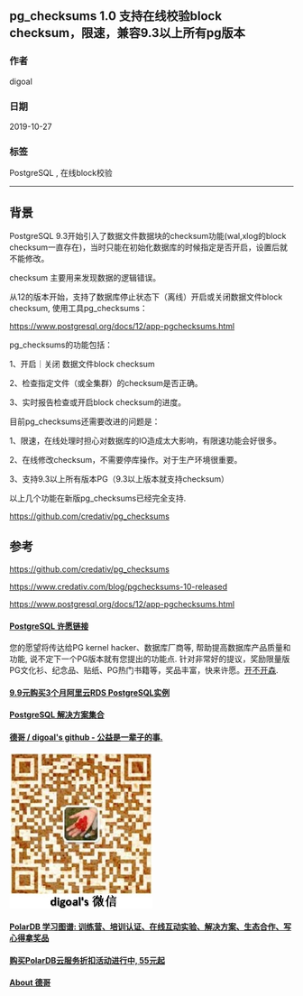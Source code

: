 ## pg_checksums 1.0 支持在线校验block checksum，限速，兼容9.3以上所有pg版本    
                                                                             
### 作者                                    
digoal                                                                             
                                                                             
### 日期                                                                             
2019-10-27                                                                          
                                                                             
### 标签                                                                             
PostgreSQL , 在线block校验       
                                                                             
----                                                                             
                                                                             
## 背景       
PostgreSQL 9.3开始引入了数据文件数据块的checksum功能(wal,xlog的block checksum一直存在)，当时只能在初始化数据库的时候指定是否开启，设置后就不能修改。  
  
checksum 主要用来发现数据的逻辑错误。  
  
从12的版本开始，支持了数据库停止状态下（离线）开启或关闭数据文件block checksum, 使用工具pg_checksums：   
  
https://www.postgresql.org/docs/12/app-pgchecksums.html  
  
pg_checksums的功能包括：  
  
1、开启｜关闭 数据文件block checksum  
  
2、检查指定文件（或全集群）的checksum是否正确。  
  
3、实时报告检查或开启block checksum的进度。  
  
目前pg_checksums还需要改进的问题是：  
  
1、限速，在线处理时担心对数据库的IO造成太大影响，有限速功能会好很多。  
  
2、在线修改checksum，不需要停库操作。对于生产环境很重要。  
  
3、支持9.3以上所有版本PG（9.3以上版本就支持checksum）  
  
以上几个功能在新版pg_checksums已经完全支持.  
  
https://github.com/credativ/pg_checksums  
    
## 参考    
https://github.com/credativ/pg_checksums  
  
https://www.credativ.com/blog/pgchecksums-10-released  
  
https://www.postgresql.org/docs/12/app-pgchecksums.html  
    
  
  
  
  
  
  
  
  
  
  
  
  
  
  
  
  
  
  
  
  
  
  
  
  
  
  
  
  
  
  
  
  
  
  
  
  
  
  
  
  
  
  
  
  
  
  
  
  
  
  
  
  
  
  
  
#### [PostgreSQL 许愿链接](https://github.com/digoal/blog/issues/76 "269ac3d1c492e938c0191101c7238216")
您的愿望将传达给PG kernel hacker、数据库厂商等, 帮助提高数据库产品质量和功能, 说不定下一个PG版本就有您提出的功能点. 针对非常好的提议，奖励限量版PG文化衫、纪念品、贴纸、PG热门书籍等，奖品丰富，快来许愿。[开不开森](https://github.com/digoal/blog/issues/76 "269ac3d1c492e938c0191101c7238216").  
  
  
#### [9.9元购买3个月阿里云RDS PostgreSQL实例](https://www.aliyun.com/database/postgresqlactivity "57258f76c37864c6e6d23383d05714ea")
  
  
#### [PostgreSQL 解决方案集合](https://yq.aliyun.com/topic/118 "40cff096e9ed7122c512b35d8561d9c8")
  
  
#### [德哥 / digoal's github - 公益是一辈子的事.](https://github.com/digoal/blog/blob/master/README.md "22709685feb7cab07d30f30387f0a9ae")
  
  
![digoal's wechat](../pic/digoal_weixin.jpg "f7ad92eeba24523fd47a6e1a0e691b59")
  
  
#### [PolarDB 学习图谱: 训练营、培训认证、在线互动实验、解决方案、生态合作、写心得拿奖品](https://www.aliyun.com/database/openpolardb/activity "8642f60e04ed0c814bf9cb9677976bd4")
  
  
#### [购买PolarDB云服务折扣活动进行中, 55元起](https://www.aliyun.com/activity/new/polardb-yunparter?userCode=bsb3t4al "e0495c413bedacabb75ff1e880be465a")
  
  
#### [About 德哥](https://github.com/digoal/blog/blob/master/me/readme.md "a37735981e7704886ffd590565582dd0")
  
